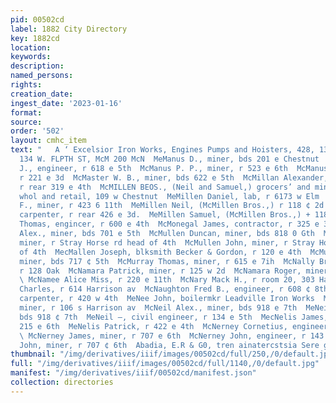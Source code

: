 ```yaml
---
pid: 00502cd
label: 1882 City Directory
key: 1882cd
location: 
keywords: 
description: 
named_persons: 
rights: 
creation_date: 
ingest_date: '2023-01-16'
format: 
source: 
order: '502'
layout: cmhc_item
text: "   A ‘ Excelsior Iron Works, Engines Pumps and Hoisters, 428, 130, 192 and
  134 W. FLPTH ST, McM 200 McN  MeManus D., miner, bds 201 e Chestnut  McManus H.
  J., engineer, r 618 e 5th  McManus P. P., miner, r 523 e 6th  McManus —, miner,
  r 221 e 3d  McMaster W. B., miner, bds 622 e 5th  McMillan Alexander, bikemith,
  r rear 319 e 4th  McMILLEN BEOS., (Neil and Samuel,) grocers’ and miners’ sup- lies
  whol and retail, 109 w Chestnut  MeMillen Daniel, lab, r 6173 w Elm  McMillen George
  F., miner, r 423 6 11th  MeMillen Neil, (McMillen Bros.,) r 118 ¢ 2d  McMillen Roderick,
  carpenter, r rear 426 e 3d.  MeMillen Samuel, (McMillen Bros.,) + 118 e 2d  McMillen
  Thomas, engincer, r 600 e 4th  McMonegal James, contractor, r 325 e 3d  McMullen
  Alex., miner, bds 701 e 5th  McMullen Duncan, miner, bds 818 0 Gth  MeMullen Hugh,
  miner, r Stray Horse rd head of 4th  McMullen John, miner, r Stray Horse rd head
  of 4th  MecMallen Joseph, blksmith Becker & Gordon, r 120 e 4th  McMurray Edward,
  miner, bds 717 ¢ 5th  McMurray Thomas, miner, r 615 e 7ih  McNally Bridget Mrs.,
  r 128 Oak  McNamara Patrick, miner, r 125 w 2d  McNamara Roger, miner, r 608 n Poplar
  \ McNamee Alice Miss, r 220 e 11th  McNary Mack H., r room 20, 303 Harrison av  McNaughton
  Charles, r 614 Harrison av  McNaughton Fred B., engineer, r 608 ¢ 8th  McNeal Abram,
  carpenter, r 420 w 4th  MeNee John, boilermkr Leadville Iron Works  MoNeese James,
  miner, r 106 s Harrison av  McNeil Alex., miner, bds 918 e 7th  MeNeil Daniel, miner,
  bds 918 ¢ 7th  MeNeil —, civil engineer, r 134 e 5th  MecNelis James, miner, r rear
  215 e 6th  MeNelis Patrick, r 422 e 4th  McNerney Cornetius, engineer, r 700 e Sth
  \ McNerney James, miner, r 707 e 6th  McNerney John, engineer, r 143 6 13th  McNerney
  John, miner, r 707 ¢ 6th  Abadia, E.R & G0, tren ainatercstsia Sere ggeete             "
thumbnail: "/img/derivatives/iiif/images/00502cd/full/250,/0/default.jpg"
full: "/img/derivatives/iiif/images/00502cd/full/1140,/0/default.jpg"
manifest: "/img/derivatives/iiif/00502cd/manifest.json"
collection: directories
---
```

